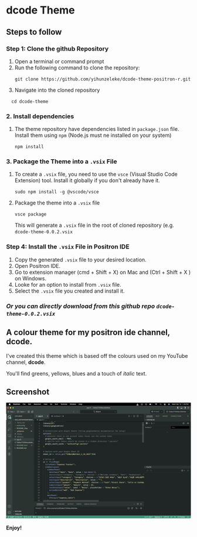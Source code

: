 # dcode Theme
##  Steps to follow 
### Step 1: Clone the github Repository
  1. Open a terminal or command prompt
  2. Run the following command to clone the repository:
     ```{bash}
     git clone https://github.com/yihunzeleke/dcode-theme-positron-r.git
     ```
  3. Navigate into the cloned repository
   ```{bash}
     cd dcode-theme
   ```
### 2. Install dependencies
  1. The theme repository have dependencies listed in `package.json` file. Install them using `npm` (Node.js must ne installed on your system)
     ```{bash}
     npm install
     ```
### 3. Package the Theme into a `.vsix` File
  1. To create a `.vsix` file, you need to use the `vsce` (Visual Studio Code Extension) tool. Install it globally if you don't already have it.
     ```{bash}
     sudo npm install -g @vscode/vsce
     ```
  2. Package the theme into a `.vsix` file
     ```{bash}
     vsce package
     ```
     This will generate a `.vsix` file in the root of cloned repository (e.g. `dcode-theme-0.0.2.vsix`
### Step 4: Install the `.vsix` File in Positron IDE
  1. Copy the generated `.vsix` file to your desired location.
  2. Open Positron IDE.
  3. Go to extension manager (cmd + Shift + X) on Mac and (Ctrl + Shift + X ) on Windows.
  4. Looke for an option to install from `.vsix` file.
  5. Select the `.vsix` file you created and install it. 
### *Or you can directly download from this github repo `dcode-theme-0.0.2.vsix`*
## A colour theme for my positron ide channel, dcode.
I've created this theme which is based off the colours used on my YouTube channel, **dcode**.

You'll find greens, yellows, blues and a touch of *italic* text.

## Screenshot
![alt text](https://github.com/yihunzeleke/dcode-theme-positron-r/blob/master/screenshots/dcode-theme-positron-ide.png "dcode Theme Screenshot")


**Enjoy!**
